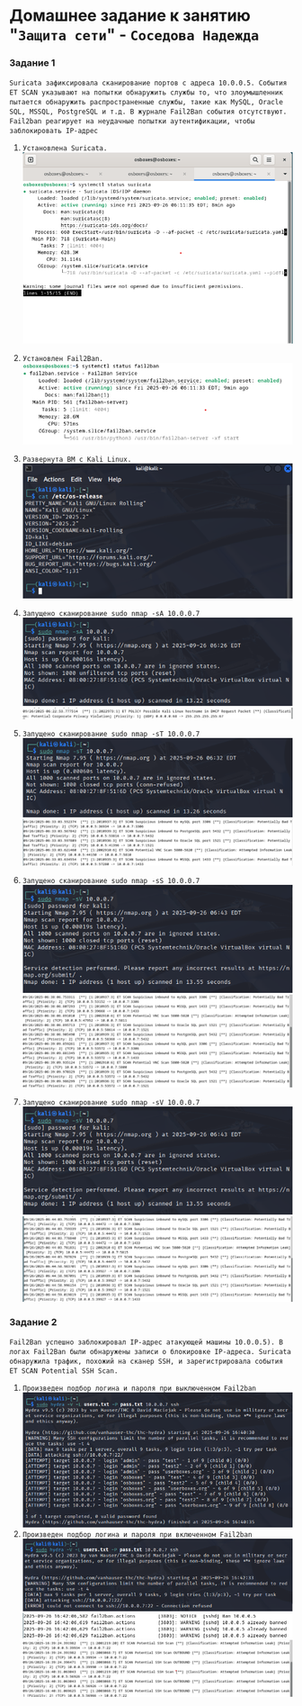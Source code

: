 # Домашнее задание к занятию "`Защита сети`" - `Соседова Надежда`

### Задание 1

`Suricata зафиксировала сканирование портов с адреса 10.0.0.5. События ET SCAN указывают на попытки обнаружить службы то, что злоумышленник пытается обнаружить распространенные службы, такие как MySQL, Oracle SQL, MSSQL, PostgreSQL и т.д.
В журнале Fail2Ban события отсутствуют. Fail2ban реагирует на неудачные попытки аутентификации, чтобы заблокировать IP-адрес`

1. `Установлена Suricata.`
    ![Suricata](img/Suricata.png)
   
2. `Установлен Fail2Ban.`
    ![Fail2ban](img/Fail2ban.png)
   
3. `Развернута ВМ с Kali Linux.`
    ![Fail2ban](img/Kali.png)
   
4. `Запущено сканирование sudo nmap -sA 10.0.0.7`
    ![Fail2ban](img/Cканирование%20sudo%20nmap%20-sA.png)
    ![Fail2ban](img/Результаты%20сканирования%20sudo%20nmap%20-sA.png)
   
5. `Запущено сканирование sudo nmap -sT 10.0.0.7`
    ![Fail2ban](img/Сканирование%20sudo%20nmap%20-sT.png)
    ![Fail2ban](img/Рехзультаты%20сканирования%20sudo%20nmap%20-sT.png)
10. `Запущено сканирование sudo nmap -sS 10.0.0.7`
    ![Fail2ban](img/Сканирование%20sudo%20nmap%20-sV%2010.0.0.7.png)
    ![Fail2ban](img/Результаты%20сканирования%20sudo%20nmap%20-sS%2010.0.0.7.png)
11. `Запущено сканирование sudo nmap -sV 10.0.0.7`
    ![Fail2ban](img/Сканирование%20sudo%20nmap%20-sV%2010.0.0.7.png)
    ![Fail2ban](img/Результаты%20сканирования%20sudo%20nmap%20-sV%2010.0.0.7.png)

### Задание 2

`Fail2Ban успешно заблокировал IP-адрес атакующей машины 10.0.0.5). В логах Fail2Ban были обнаружены записи о блокировке IP-адреса. Suricata обнаружила трафик, похожий на сканер SSH, и зарегистрировала события ET SCAN Potential SSH Scan.`

1. `Произведен подбор логина и пароля при выключенном Fail2ban`
![Hydra1](img/Hydra_without%20fail2ban.png)
2. `Произведен подбор логина и пароля при включенном Fail2ban`
![Hydra2](img/Hydra_with%20fail2ban.png)
![Hydra2](img/Fail2ban_block.png)
![Hydra2](img/Suricata_log.png)
